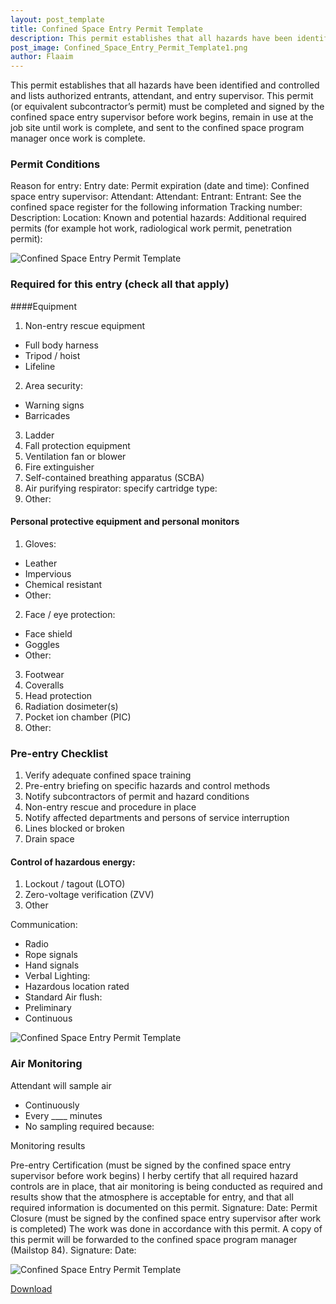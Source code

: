 ```yaml
---
layout: post_template
title: Confined Space Entry Permit Template
description: This permit establishes that all hazards have been identified and controlled and lists authorized entrants, attendant, and entry supervisor.  
post_image: Confined_Space_Entry_Permit_Template1.png
author: Flaaim
---
```


This permit establishes that all hazards have been identified and controlled and lists authorized entrants, attendant, and entry supervisor. This permit (or equivalent subcontractor’s permit) must be completed and signed by the confined space entry supervisor before work begins, remain in use at the job site until work is complete, and sent to the confined space program manager once work is complete.

### Permit Conditions 
Reason for entry:
Entry date: 
Permit expiration (date and time):
Confined space entry supervisor:
Attendant:
Attendant:
Entrant:
Entrant:
See the confined space register  for the following information
Tracking number:	
Description:	Location:
Known and potential hazards:
Additional required permits (for example hot work, radiological work permit, penetration permit):

![Confined Space Entry Permit Template](https://safetyworkblog.com/assets/img/Confined_Space_Entry_Permit_Template1.png)

### Required for this entry (check all that apply) 
####Equipment
1. Non-entry rescue equipment
- Full body harness
- Tripod / hoist 
- Lifeline

2. Area security:
- Warning signs
- Barricades

3. Ladder
4. Fall protection equipment
5. Ventilation fan or blower
6. Fire extinguisher
7. Self-contained breathing apparatus (SCBA)
8. Air purifying respirator: specify cartridge type:    
9. Other:


#### Personal protective equipment and personal monitors

1. Gloves: 
- Leather
- Impervious
- Chemical resistant 
- Other:
2. Face / eye protection: 
- Face shield
- Goggles
- Other:
3. Footwear
4. Coveralls
5. Head protection
6. Radiation dosimeter(s) 
7. Pocket ion chamber (PIC)
8. Other:

### Pre-entry Checklist
1. Verify adequate confined space training
2. Pre-entry briefing on specific hazards and control methods 
3. Notify subcontractors of permit and hazard conditions 
4. Non-entry rescue and procedure in place
5. Notify affected departments and persons of service interruption 
6. Lines blocked or broken
7. Drain space 
#### Control of hazardous energy: 
1. Lockout / tagout (LOTO) 
2. Zero-voltage verification (ZVV) 
3. Other

Communication:
- Radio 
- Rope signals 
- Hand signals 
- Verbal
Lighting: 
- Hazardous location rated  
- Standard
Air flush: 
- Preliminary  
- Continuous

![Confined Space Entry Permit Template](https://safetyworkblog.com/assets/img/Confined_Space_Entry_Permit_Template2.png)
### Air Monitoring 
Attendant will sample air 
- Continuously 
- Every  ____  minutes 
- No sampling required because:

Monitoring results

Pre-entry Certification (must be signed by the confined space entry supervisor before work begins)
I herby certify that all required hazard controls are in place, that air monitoring is being conducted as required and results show that the atmosphere is acceptable for entry, and that all required information is documented on this permit.
Signature:	Date:
Permit Closure (must be signed by the confined space entry supervisor after work is completed)
The work was done in accordance with this permit. A copy of this permit will be forwarded to the confined space program manager (Mailstop 84).
Signature:	Date:

![Confined Space Entry Permit Template](https://safetyworkblog.com/assets/img/Confined_Space_Entry_Permit_Template3.png)


[Download](https://safetyworkblog.com/assets/template/Confined_Space_Entry_Permit_Template.docx)
